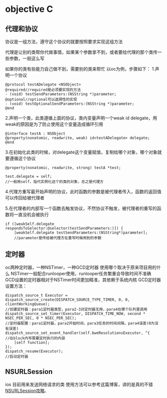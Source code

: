 # objective C

## 代理和协议
协议是一组方法，遵守这个协议的就要按照要求实现这组方法

代理是让别的类帮你代做事情，如果某个参数拿不到，或者要给代理的那个类传一些参数，一般这么写

如果你的类有些能力自己做不到，需要别的类来帮忙
以oc为例，步骤如下：
1.声明一个协议
```objc
@protocol testADelegate <NSObject>
@required//required是必须要实现的方法
- (void) testSendParameters:(NSString *)parameter;
@optional//optional可以选择性的实现
- (void) testOptionalSendParameters:(NSString *)parameter;
@end
```
2.声明一个类，此类遵循上面的协议，类内变量声明一个weak id<xxxdelegate> delegate，用weak的原因是为了防止使用这个变量造成循环引用
```objc
@interface testA : NSObject
@property(nonatomic, readwrite, weak) id<testADelegate> delegate;
@end
```
3.在初始化此类的时候，对delegate这个变量赋值，复制给哪个对象，哪个对象就要遵循这个协议
```objc
@property(nonatomic, readwrite, strong) testA *test;

test.delegate = self;
//一般用self，指代实例化这个的类的对象，总之是代理方
```
4.代理方重写最开始声明的协议，此时函数的参数是被代理者传入，函数的返回值可以传回给被代理者

5.在代理者的内部写一个函数去触发协议，不然协议不触发，被代理者的重写的函数将一直没机会被执行
```objc
if ([weakSelf.delegate respondsToSelector:@selector(testSendParameters:)]) {
    [weakSelf.delegate testSendParameters:(NSString*)parameter];
    //parameter是传给被代理方在重写时候用到的参数
```

## 定时器

oc两种定时器，一种NSTimer，一种GCD定时器
使用哪个取决于原来项目用的什么
NSTimer一般配合runlooper使用，runlooper任务繁重会导致时间不准确
GCD设置的定时器相对于NSTimer时间更加精准，其依赖于系统内核
GCD定时器设置方法：
```objc
dispatch_source_t Executor = dispatch_source_create(DISPATCH_SOURCE_TYPE_TIMER, 0, 0, clientWorkingQueue);
//创建定时器：para1定时器类型，para2-3对定时器无用，para4在哪个队列里调用
dispatch_source_set_timer(Executor, DISPATCH_TIME_NOW, second * NSEC_PER_SEC, 0 * NSEC_PER_SEC);
//定时器配置：para1定时器，para2开始时间，para3任务的时间间隔，para4误差(0为没有误差)
dispatch_source_set_event_handler(self.bweResolutionsExecutor, ^{
//在block内写需要定时执行的内容
    [self function];
});
dispatch_resume(Executor);
//启动定时器
```

## NSURLSession

ios 目前用来发送网络请求的类
使用方法可以参考这篇博客，讲的是真的不错
[NSURLSession攻略](https://zhuanlan.zhihu.com/p/231101874)、




